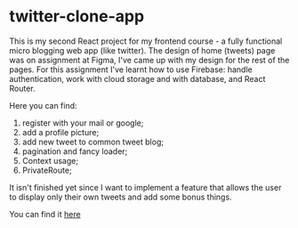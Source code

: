 # twitter-clone-app

This is my second React project for my frontend course - a fully functional micro blogging web app (like twitter). The design of home (tweets) page was on assignment at Figma, I've came up with my design for the rest of the pages.
For this assignment I've learnt how to use Firebase: handle authentication, work with cloud storage and with database, and React Router.

Here you can find:

1. register with your mail or google;
2. add a profile picture;
3. add new tweet to common tweet blog;
4. pagination and fancy loader;
5. Context usage;
6. PrivateRoute;

It isn't finished yet since I want to implement a feature that allows the user to display only their own tweets and add some bonus things.

You can find it [here](https://twitter-clone-app-cc25b.web.app/profile)
